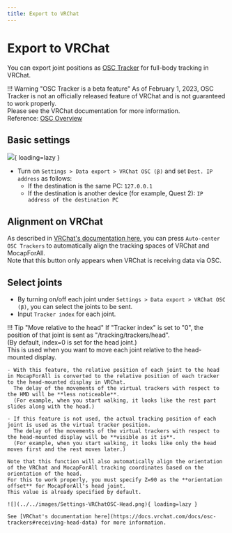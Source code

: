 ```yaml
---
title: Export to VRChat
---
```


# Export to VRChat

You can export joint positions as [OSC Tracker](https://docs.vrchat.com/docs/osc-trackers) for full-body tracking in VRChat.

!!! Warning "OSC Tracker is a beta feature"
    As of February 1, 2023, OSC Tracker is not an officially released feature of VRChat and is not guaranteed to work properly.  
    Please see the VRChat documentation for more information.  
    Reference: [OSC Overview](https://docs.vrchat.com/docs/osc-overview)

## Basic settings

![](../../images/Settings-VRChatOSC.png){ loading=lazy }

- Turn on `Settings > Data export > VRChat OSC (β)` and set `Dest. IP address` as follows:
    - If the destination is the same PC: `127.0.0.1`
    - If the destination is another device (for example, Quest 2): `IP address of the destination PC`

## Alignment on VRChat

As described in [VRChat's documentation here](https://docs.vrchat.com/docs/osc-trackers#auto-center-osc-trackers), you can press `Auto-center OSC Trackers` to automatically align the tracking spaces of VRChat and MocapForAll.  
Note that this button only appears when VRChat is receiving data via OSC.

## Select joints

- By turning on/off each joint under `Settings > Data export > VRChat OSC (β)`, you can select the joints to be sent.
- Input `Tracker index` for each joint.

!!! Tip "Move relative to the head"
    If "Tracker index" is set to "0", the position of that joint is sent as "/tracking/trackers/head".  
    (By default, index=0 is set for the head joint.)  
    This is used when you want to move each joint relative to the head-mounted display.

    - With this feature, the relative position of each joint to the head in MocapForAll is converted to the relative position of each tracker to the head-mounted display in VRChat.  
      The delay of the movements of the virtual trackers with respect to the HMD will be **less noticeable**.  
      (For example, when you start walking, it looks like the rest part slides along with the head.)

    - If this feature is not used, the actual tracking position of each joint is used as the virtual tracker position.
      The delay of the movements of the virtual trackers with respect to the head-mounted display will be **visible as it is**.  
      (For example, when you start walking, it looks like only the head moves first and the rest moves later.)

    Note that this function will also automatically align the orientation of the VRChat and MocapForAll tracking coordinates based on the orientation of the head.  
    For this to work properly, you must specify Z=90 as the **orientation offset** for MocapForAll's head joint.  
    This value is already specified by default.

    ![](../../images/Settings-VRChatOSC-Head.png){ loading=lazy }

    See [VRChat's documentation here](https://docs.vrchat.com/docs/osc-trackers#receiving-head-data) for more information.